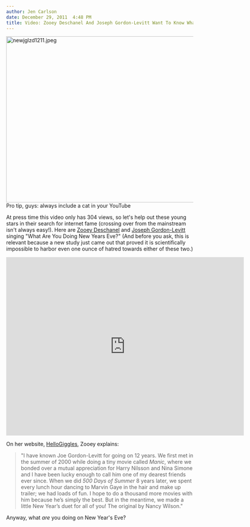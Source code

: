 ```yaml
---
author: Jen Carlson
date: December 29, 2011  4:48 PM
title: Video: Zooey Deschanel And Joseph Gordon-Levitt Want To Know What You're Doing New Year's Eve
---
```


<p><span class="mt-enclosure mt-enclosure-image" style="display: inline;"> <img alt="newjglzd1211.jpeg" src="https://web.archive.org/web/20120104091644im_/http://gothamist.com/attachments/arts_jen/newjglzd1211.jpeg" width="640" height="447" class="image-none"> </span><br>
<span class="photo_caption">Pro tip, guys: always include a cat in your YouTube</span></p>

<p>At press time this video only has 304 views, so let&apos;s help out these young stars in their search for internet fame (crossing over from the mainstream isn&apos;t always easy!). Here are <a href="https://web.archive.org/web/20120104091644/http://gothamist.com/tags/zooeydeschanel">Zooey Deschanel</a> and <a href="https://web.archive.org/web/20120104091644/http://gothamist.com/tags/josephgordonlevitt">Joseph Gordon-Levitt</a> singing &quot;What Are You Doing New Years Eve?&quot; (And before you ask, this is relevant because a new study just came out that proved it is scientifically impossible to harbor even one ounce of hatred towards either of these two.)</p>

<p><iframe width="640" height="480" src="https://web.archive.org/web/20120104091644if_/http://www.youtube.com/embed/aSq1cez_flQ" frameborder="0" allowfullscreen></iframe></p>

<p>On her website, <a href="https://web.archive.org/web/20120104091644/http://hellogiggles.com/video-chat-karaoke-special-zooey-deschanel-joe-gordon-levitt-what-are-you-doing-new-years-eve-nancy-wilson">HelloGiggles</a>, Zooey explains:</p><blockquote>&quot;I have known Joe Gordon-Levitt for going on 12 years.  We first met in the summer of 2000 while doing a tiny movie called <em>Manic</em>, where we bonded over a mutual appreciation for Harry Nilsson and Nina Simone and I have been lucky enough to call him one of my dearest friends ever since.  When we did <em>500 Days of Summer</em> 8 years later, we spent every lunch hour dancing to Marvin Gaye in the hair and make up trailer; we had loads of fun. I hope to do a thousand more movies with him because he&#x2019;s simply the best. But in the meantime, we made a little New Year&#x2019;s duet for all of you! The original by Nancy Wilson.&quot;</blockquote>Anyway, what <em>are</em> you doing on New Year&apos;s Eve?<p></p>